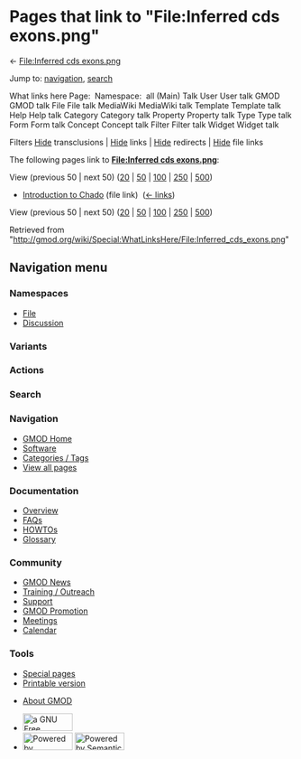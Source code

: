 <div id="mw-page-base" class="noprint">

</div>

<div id="mw-head-base" class="noprint">

</div>

<div id="content" class="mw-body" role="main">

<span id="top"></span>

<div id="mw-js-message" style="display:none;">

</div>



# <span dir="auto">Pages that link to "File:Inferred cds exons.png"</span>

<div id="bodyContent">

<div id="contentSub">

← [File:Inferred cds
exons.png](/wiki/File:Inferred_cds_exons.png "File:Inferred cds exons.png")

</div>

<div id="jump-to-nav" class="mw-jump">

Jump to: [navigation](#mw-navigation), [search](#p-search)

</div>

<div id="mw-content-text">

What links here Page:  Namespace:  all (Main) Talk User User talk GMOD
GMOD talk File File talk MediaWiki MediaWiki talk Template Template talk
Help Help talk Category Category talk Property Property talk Type Type
talk Form Form talk Concept Concept talk Filter Filter talk Widget
Widget talk

Filters
[Hide](/mediawiki/index.php?title=Special:WhatLinksHere/File:Inferred_cds_exons.png&hidetrans=1 "Special:WhatLinksHere/File:Inferred cds exons.png")
transclusions \|
[Hide](/mediawiki/index.php?title=Special:WhatLinksHere/File:Inferred_cds_exons.png&hidelinks=1 "Special:WhatLinksHere/File:Inferred cds exons.png")
links \|
[Hide](/mediawiki/index.php?title=Special:WhatLinksHere/File:Inferred_cds_exons.png&hideredirs=1 "Special:WhatLinksHere/File:Inferred cds exons.png")
redirects \|
[Hide](/mediawiki/index.php?title=Special:WhatLinksHere/File:Inferred_cds_exons.png&hideimages=1 "Special:WhatLinksHere/File:Inferred cds exons.png")
file links

The following pages link to **[File:Inferred cds
exons.png](/wiki/File:Inferred_cds_exons.png "File:Inferred cds exons.png")**:

View (previous 50 \| next 50)
([20](/mediawiki/index.php?title=Special:WhatLinksHere/File:Inferred_cds_exons.png&limit=20 "Special:WhatLinksHere/File:Inferred cds exons.png")
\|
[50](/mediawiki/index.php?title=Special:WhatLinksHere/File:Inferred_cds_exons.png&limit=50 "Special:WhatLinksHere/File:Inferred cds exons.png")
\|
[100](/mediawiki/index.php?title=Special:WhatLinksHere/File:Inferred_cds_exons.png&limit=100 "Special:WhatLinksHere/File:Inferred cds exons.png")
\|
[250](/mediawiki/index.php?title=Special:WhatLinksHere/File:Inferred_cds_exons.png&limit=250 "Special:WhatLinksHere/File:Inferred cds exons.png")
\|
[500](/mediawiki/index.php?title=Special:WhatLinksHere/File:Inferred_cds_exons.png&limit=500 "Special:WhatLinksHere/File:Inferred cds exons.png"))

- [Introduction to
  Chado](/wiki/Introduction_to_Chado "Introduction to Chado") (file
  link) ‎ <span class="mw-whatlinkshere-tools">([←
  links](/mediawiki/index.php?title=Special:WhatLinksHere&target=Introduction+to+Chado "Special:WhatLinksHere"))</span>

View (previous 50 \| next 50)
([20](/mediawiki/index.php?title=Special:WhatLinksHere/File:Inferred_cds_exons.png&limit=20 "Special:WhatLinksHere/File:Inferred cds exons.png")
\|
[50](/mediawiki/index.php?title=Special:WhatLinksHere/File:Inferred_cds_exons.png&limit=50 "Special:WhatLinksHere/File:Inferred cds exons.png")
\|
[100](/mediawiki/index.php?title=Special:WhatLinksHere/File:Inferred_cds_exons.png&limit=100 "Special:WhatLinksHere/File:Inferred cds exons.png")
\|
[250](/mediawiki/index.php?title=Special:WhatLinksHere/File:Inferred_cds_exons.png&limit=250 "Special:WhatLinksHere/File:Inferred cds exons.png")
\|
[500](/mediawiki/index.php?title=Special:WhatLinksHere/File:Inferred_cds_exons.png&limit=500 "Special:WhatLinksHere/File:Inferred cds exons.png"))

</div>

<div class="printfooter">

Retrieved from
"<http://gmod.org/wiki/Special:WhatLinksHere/File:Inferred_cds_exons.png>"

</div>

<div id="catlinks" class="catlinks catlinks-allhidden">

</div>

<div class="visualClear">

</div>

</div>

</div>

<div id="mw-navigation">

## Navigation menu

<div id="mw-head">



<div id="left-navigation">

<div id="p-namespaces" class="vectorTabs" role="navigation"
aria-labelledby="p-namespaces-label">

### Namespaces

- <span id="ca-nstab-image"><a href="/wiki/File:Inferred_cds_exons.png" accesskey="c"
  title="View the file page [c]">File</a></span>
- <span id="ca-talk"><a
  href="/mediawiki/index.php?title=File_talk:Inferred_cds_exons.png&amp;action=edit&amp;redlink=1"
  accesskey="t"
  title="Discussion about the content page [t]">Discussion</a></span>

</div>

<div id="p-variants" class="vectorMenu emptyPortlet" role="navigation"
aria-labelledby="p-variants-label">

### 

### Variants[](#)

<div class="menu">

</div>

</div>

</div>

<div id="right-navigation">



<div id="p-cactions" class="vectorMenu emptyPortlet" role="navigation"
aria-labelledby="p-cactions-label">

### Actions[](#)

<div class="menu">

</div>

</div>

<div id="p-search" role="search">

### Search

<div id="simpleSearch">

</div>

</div>

</div>

</div>

<div id="mw-panel">

<div id="p-logo" role="banner">

<a href="/wiki/Main_Page"
style="background-image: url(http://gmod.org/images/GMOD-cogs.png);"
title="Visit the main page"></a>

</div>

<div id="p-Navigation" class="portal" role="navigation"
aria-labelledby="p-Navigation-label">

### Navigation

<div class="body">

- <span id="n-GMOD-Home">[GMOD Home](/wiki/Main_Page)</span>
- <span id="n-Software">[Software](/wiki/GMOD_Components)</span>
- <span id="n-Categories-.2F-Tags">[Categories /
  Tags](/wiki/Categories)</span>
- <span id="n-View-all-pages">[View all
  pages](/wiki/Special:AllPages)</span>

</div>

</div>

<div id="p-Documentation" class="portal" role="navigation"
aria-labelledby="p-Documentation-label">

### Documentation

<div class="body">

- <span id="n-Overview">[Overview](/wiki/Overview)</span>
- <span id="n-FAQs">[FAQs](/wiki/Category:FAQ)</span>
- <span id="n-HOWTOs">[HOWTOs](/wiki/Category:HOWTO)</span>
- <span id="n-Glossary">[Glossary](/wiki/Glossary)</span>

</div>

</div>

<div id="p-Community" class="portal" role="navigation"
aria-labelledby="p-Community-label">

### Community

<div class="body">

- <span id="n-GMOD-News">[GMOD News](/wiki/GMOD_News)</span>
- <span id="n-Training-.2F-Outreach">[Training /
  Outreach](/wiki/Training_and_Outreach)</span>
- <span id="n-Support">[Support](/wiki/Support)</span>
- <span id="n-GMOD-Promotion">[GMOD
  Promotion](/wiki/GMOD_Promotion)</span>
- <span id="n-Meetings">[Meetings](/wiki/Meetings)</span>
- <span id="n-Calendar">[Calendar](/wiki/Calendar)</span>

</div>

</div>

<div id="p-tb" class="portal" role="navigation"
aria-labelledby="p-tb-label">

### Tools

<div class="body">

- <span id="t-specialpages"><a href="/wiki/Special:SpecialPages" accesskey="q"
  title="A list of all special pages [q]">Special pages</a></span>
- <span id="t-print"><a
  href="/mediawiki/index.php?title=Special:WhatLinksHere/File:Inferred_cds_exons.png&amp;printable=yes"
  rel="alternate" accesskey="p"
  title="Printable version of this page [p]">Printable version</a></span>

</div>

</div>

</div>

</div>

<div id="footer" role="contentinfo">

- <span id="footer-places-about">[About
  GMOD](/wiki/GMOD:About "GMOD:About")</span>

<!-- -->

- <span id="footer-copyrightico">[<img src="http://www.gnu.org/graphics/gfdl-logo-small.png" width="88"
  height="31" alt="a GNU Free Documentation License" />](http://www.gnu.org/licenses/fdl-1.3.html)</span>
- <span id="footer-poweredbyico">[<img src="/mediawiki/skins/common/images/poweredby_mediawiki_88x31.png"
  width="88" height="31" alt="Powered by MediaWiki" />](//www.mediawiki.org/)
  [<img
  src="/mediawiki/extensions/SemanticMediaWiki/includes/../resources/images/smw_button.png"
  width="88" height="31" alt="Powered by Semantic MediaWiki" />](https://www.semantic-mediawiki.org/wiki/Semantic_MediaWiki)</span>

<div style="clear:both">

</div>

</div>
